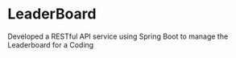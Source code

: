 # LeaderBoard
Developed a RESTful API service using Spring Boot to manage the Leaderboard for a Coding 
